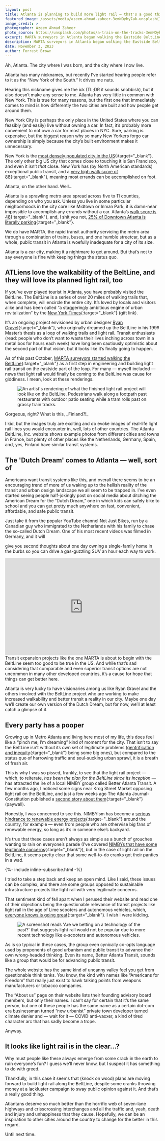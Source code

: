 ```yaml
---
layout: post
title: Atlanta is planning to build more light rail — that's a good thing
featured_image: /assets/media/azeem-ahmad-zaheer-3emNOyhy7ak-unsplash(1)
image_credit: >
photographer: Azeem Ahmad Zaheer
photo_source: https://unsplash.com/photos/a-train-on-the-tracks-3emNOyhy7ak
excerpt: MARTA surveyors in Atlanta began walking the Eastside BeltLine this past October to kick off a long-awaited light rail project
description: MARTA surveyors in Atlanta began walking the Eastside BeltLine this past October to kick off a long-awaited light rail project.
date: November 3, 2023
author: Forrest Brown
---
```

Ah, Atlanta. The city where I was born, and the city where I now live.

Atlanta has many nicknames, but recently I’ve started hearing people refer to it as the “New York of the South.” It drives me nuts.

Hearing this nickname gives me the ick (TL;DR it sounds snobbish), but it also doesn’t make any sense to me. Atlanta has very little in common with New York. This is true for many reasons, but the first one that immediately comes to mind is how differently the two cities are built and how people get around them.

New York City is perhaps the only place in the United States where you can feasibly (and easily) live without owning a car. In fact, it’s probably more convenient to not own a car for most places in NYC. Sure, parking is expensive, but the biggest reason why so many New Yorkers forgo car ownership is simply because the city’s built environment makes it unnecessary.

New York is the [most densely populated city in the US](https://filterbuy.com/resources/across-the-nation/most-and-least-densely-populated-cities/){:target="_blank"}. The only other big US city that comes close to touching it is San Francisco, and even it isn’t _that_ close. New York has (by North American standards) exceptional public transit, and a [very high walk score of 88](https://www.walkscore.com/NY/New_York){:target="_blank"}, meaning most errands can be accomplished on foot.

Atlanta, on the other hand. Well…

Atlanta is a sprawling metro area spread across five to 11 counties, depending on who you ask. Unless you live in some particular neighborhoods in the city core like Midtown or Inman Park, it is damn-near impossible to accomplish any errands without a car. Atlanta’s [walk score is 48](https://www.walkscore.com/GA/Atlanta){:target="_blank"}, and, I shit you not, [25% of Downtown Atlanta is literally parking](https://www.axios.com/local/atlanta/2023/04/20/downtown-atlanta-parking-surplus){:target="_blank"}.

We do have MARTA, the rapid transit authority servicing the metro area through a combination of trains, buses, and one humble streetcar, but as a whole, public transit in Atlanta is woefully inadequate for a city of its size.

Atlanta is a car city, making it a nightmare to get around. But that’s not to say everyone is fine with keeping things the status quo.
## ATLiens love the walkability of the BeltLine, and they will love its planned light rail, too
If you’ve ever played tourist in Atlanta, you have probably visited the BeltLine. The BeltLine is a series of over 20 miles of walking trails that, when complete, will encircle the entire city. It’s loved by locals and visitors alike and has been called “a staggeringly ambitious engine of urban revitalization” by the [New York Times](https://www.nytimes.com/2016/09/12/us/atlanta-beltline.html?unlocked_article_code=1.7kw.z0er.aMWOsSph8Lgk&smid=url-share){:target="_blank"} (gift link).

It’s an ongoing project envisioned by urban designer [Ryan Gravel](https://ryangravel.com/){:target="_blank"}, who originally dreamed up the BeltLine in his 1999 Master’s thesis as a loop of walking trails and light rail. Transit enthusiasts (read: people who don’t want to waste their lives inching across town in a metal box for hours each week) have long been cautiously optimistic about the second part of that vision, but it looks like it’s finally going to happen.

As of this past October, [MARTA surveyors started walking the BeltLine](https://whatnowatlanta.com/atlanta-beltline-light-rail-transit-moving-forward/){:target="_blank"} as a first step in engineering and building light rail transit on the eastside part of the loop. For many — myself included — news that light rail would finally be coming to the BeltLine was cause for giddiness. I mean, look at these renderings.
<figure>
  <img src="/assets/media/7ee822cc-3fec-45a6-a98d-840b6589ee7a_1024x545.webp" alt="An artist's rendering of what the finished light rail project will look like on the BeltLine. Pedestrians walk along a footpath past restaurants with outdoor patio seating while a tram rolls past on grassy train tracks." loading="lazy">
</figure>
Gorgeous, right? What is this, _Finland?!_

I kid, but the images truly are exciting and do evoke images of real-life light rail lines you would encounter in, well, lots of other countries. The Atlanta BeltLine, Inc. website shows example photos from different cities and towns in France, but plenty of other places like the Netherlands, Germany, Spain, and, yes, Finland have similar transit systems.
## The 'Dutch Dream' comes to Atlanta — well, sort of
Americans want transit systems like this, and overall there seems to be an encouraging trend of more of us waking up to the hellish reality of the transit and urban design landscape we all seem to be trapped in. I’ve even started seeing people half-jokingly post on social media about ditching the American Dream for the “Dutch Dream,” one in which kids can safely bike to school and you can get pretty much anywhere on fast, convenient, affordable, and safe public transit.

Just take it from the popular YouTube channel Not Just Bikes, run by a Canadian guy who immigrated to the Netherlands with his family to chase the so-called Dutch Dream. One of his most recent videos was filmed in Germany, and it will

give you second thoughts about one day owning a single-family home in the burbs so you can drive a gas-guzzling SUV an hour each way to work.
<iframe style="max-width: 100%;" width="560" height="315" src="https://www.youtube.com/embed/6Vil5KC7Bl0?si=oVanmWyercAL9NT4" title="YouTube video player" frameborder="0" allow="accelerometer; autoplay; clipboard-write; encrypted-media; gyroscope; picture-in-picture; web-share" allowfullscreen></iframe>
Transit expansion projects like the one MARTA is about to begin with the BeltLine seem too good to be true in the US. And while that’s sad considering that comparable and even superior transit options are not uncommon in many other developed countries, it’s a cause for hope that things can get better here.

Atlanta is very lucky to have visionaries among us like Ryan Gravel and the others involved with the BeltLine project who are working to make increased walkability and better transit a reality in our city. Maybe one day we’ll create our own version of the Dutch Dream, but for now, we’ll at least catch a glimpse of it.
## Every party has a pooper
Growing up in Metro Atlanta and living here most of my life, this does feel like a “pinch me, I’m dreaming” kind of moment for the city. That isn’t to say the BeltLine isn’t without its own set of legitimate problems ([gentrification and inequity](https://www.ajc.com/news/local-govt--politics/beltline-ceo-paul-morris-may-out-after-rocky-tenure/bOcyi96A9aNBubHuCKZhzN/){:target="_blank"} being some big ones), but compared to the status quo of harrowing traffic and soul-sucking urban sprawl, it is a breath of fresh air.

This is why I was so pissed, frankly, to see that the light rail project — which, to reiterate, _has been the plan for the BeltLine since its inception_ — has attracted the ire of a local NIMBY group called Better Atlanta Transit. A few months ago, I noticed some signs near Krog Street Market opposing light rail on the BeltLine, and just a few weeks ago The Atlanta Journal-Constitution published a [second story about them](https://www.ajc.com/news/atlanta-news/atlanta-leaders-talk-future-of-transit-along-the-beltline/KWKEHLA4VZDT5HDB7PMLPIR6SQ/){:target="_blank"} (paywall).

Honestly, I was concerned to see this. NIMBYism has become a [serious hindrance to renewable energy projects](https://www.sierraclub.org/sierra/2021-4-fall/feature/nimby-threat-renewable-energy){:target="_blank"} around the country, for example —  even from people who are otherwise big fans of renewable energy, so long as it’s in someone else’s backyard.

It’s true that these cases aren’t always as simple as a bunch of grouches wanting to rain on everyone’s parade (I’ve covered [NIMBYs that have some legitimate concerns](https://www.facingsouth.org/2023/07/ev-mega-deals-pit-states-against-souths-rural-communities){:target="_blank"}), but in the case of light rail on the BeltLine, it seems pretty clear that some well-to-do cranks got their panties in a wad.

{%- include inline-subscribe.html -%}

I tried to take a step back and keep an open mind. Like I said, these issues can be complex, and there are some groups opposed to sustainable infrastructure projects like light rail with very legitimate concerns.

That sentiment kind of fell apart when I perused their website and read one of their objections being the questionable relevance of transit projects like light rail in the age of Lime scooters and autonomous vehicles, which, [everyone knows is going great](https://www.npr.org/2023/10/24/1208287502/california-orders-cruise-driverless-cars-off-the-roads-because-of-safety-concern){:target="_blank"}. I wish I were kidding.
<figure>
  <img src="/assets/media/a3dc5ec1-26a6-45a2-b8b2-7d86325924bf_1221x338.webp" alt="A screenshot reads 'Are we betting on a technology of the past?' that suggests light rail would not be popular due to more recent technology like e-scooters and autonomous vehicles." loading="lazy">
</figure>
As is so typical in these cases, the group even cynically co-opts language used by proponents of good urbanism and public transit to advance their own wrong-headed thinking. Even its name, Better Atlanta Transit, sounds like a group that would be for advancing public transit.

The whole website has the same kind of uncanny valley feel you get from questionable think tanks. You know, the kind with names like “Americans for Freedom” that really just exist to hawk talking points from weapons manufacturers or tobacco companies.

The “About us” page on their website lists their founding advisory board members, but only their names. I can’t say for certain that it’s the same person, but one of these people has the same name as a certain dot-com era businessman turned “new urbanist” private town developer turned climate denier and — wait for it — COVID anti-vaxxer, a kind of tired character arc that has sadly become a trope.

Anyway.
## It looks like light rail is in the clear…?
Why must people like these always emerge from some crack in the earth to ruin everyone’s fun? I guess we’ll never know, but I suspect it has something to do with greed.

Thankfully, in this case it seems that (knock on wood) plans are moving forward to build light rail along the BeltLine, despite some cranks throwing money at a lackluster campaign to sway public opinion against it. And that’s a really good thing.

Atlantans deserve so much better than the horrific web of seven-lane highways and crisscrossing interchanges and all the traffic and, yeah, death and injury and unhappiness that they cause. Hopefully, we can be an inspiration to other cities around the country to change for the better in this regard.

Until next time.